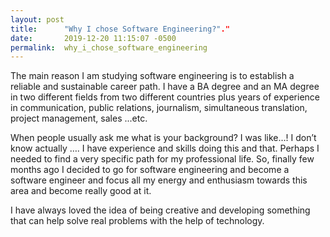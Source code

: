 ```yaml
---
layout: post
title:      "Why I chose Software Engineering?"."
date:       2019-12-20 11:15:07 -0500
permalink:  why_i_chose_software_engineering
---
```




The main reason I am studying software engineering is to establish a reliable and sustainable career path. I have a BA degree and an MA degree in two different fields from two different countries plus years of experience in communication, public relations, journalism, simultaneous translation, project management, sales ...etc.

When people usually ask me what is your background? I was like…! I don’t know actually …. I have experience and skills doing this and that. Perhaps I needed to find a very specific path for my professional life. So, finally few months ago I decided to go for software engineering and become a software engineer and focus all my energy and enthusiasm towards this area and become really good at it.

I have always loved the idea of being creative and developing something that can help solve real problems with the help of technology.




